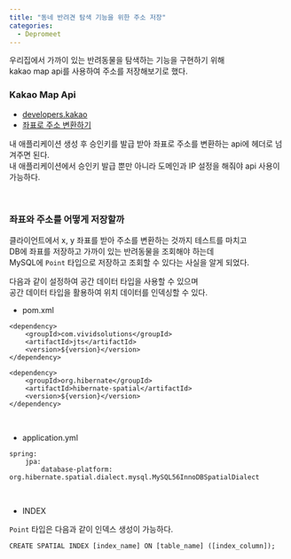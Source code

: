 ```yaml
---
title: "동네 반려견 탐색 기능을 위한 주소 저장"  
categories:
  - Depromeet 
---
```


우리집에서 가까이 있는 반려동물을 탐색하는 기능을 구현하기 위해   
kakao map api를 사용하여 주소를 저장해보기로 했다.     


### Kakao Map Api   

- [developers.kakao](https://developers.kakao.com/)          
- [좌표로 주소 변환하기](https://developers.kakao.com/tool/rest-api/open/get/v2-local-geo-coord2address.%7Bformat%7D)   

내 애플리케이션 생성 후 승인키를 발급 받아 좌표로 주소를 변환하는 api에 헤더로 넘겨주면 된다.   
내 애플리케이션에서 승인키 발급 뿐만 아니라 도메인과 IP 설정을 해줘야 api 사용이 가능하다.   

<br />           

### 좌표와 주소를 어떻게 저장할까   

클라이언트에서 x, y 좌표를 받아 주소를 변환하는 것까지 테스트를 마치고   
DB에 좌표를 저장하고 가까이 있는 반려동물을 조회해야 하는데   
MySQL에 `Point` 타입으로 저장하고 조회할 수 있다는 사실을 알게 되었다.     

다음과 같이 설정하여 공간 데이터 타입을 사용할 수 있으며     
공간 데이터 타입을 활용하여 위치 데이터를 인덱싱할 수 있다.     


- pom.xml     
             
```     
<dependency>
    <groupId>com.vividsolutions</groupId>
    <artifactId>jts</artifactId>
    <version>${version}</version>
</dependency>

<dependency>
    <groupId>org.hibernate</groupId>
    <artifactId>hibernate-spatial</artifactId>
    <version>${version}</version>
</dependency>
```

<br />         

- application.yml      
      
```      
spring:  
    jpa:  
        database-platform: org.hibernate.spatial.dialect.mysql.MySQL56InnoDBSpatialDialect  
```  

<br />         

- INDEX  

`Point` 타입은 다음과 같이 인덱스 생성이 가능하다.     

```  
CREATE SPATIAL INDEX [index_name] ON [table_name] ([index_column]);  
``` 

<br />         